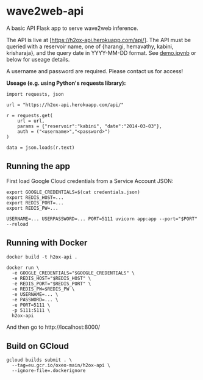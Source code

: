 # wave2web-api
A basic API Flask app to serve wave2web inference.

The API is live at [https://h2ox-api.herokuapp.com/api/]. The API must be queried with a reservoir name, one of {harangi, hemavathy, kabini, krisharaja}, and the query date in YYYY-MM-DD format. See [demo.ipynb](demo.ipynb) or below for useage details.

A username and password are required. Please contact us for access!

**Useage (e.g. using Python's requests library):**

    import requests, json

    url = "https://h2ox-api.herokuapp.com/api/"

    r = requests.get(
        url = url,
        params = {"reservoir":"kabini", "date":"2014-03-03"},
        auth = ("<username>","<password>")
    )

    data = json.loads(r.text)

## Running the app
First load Google Cloud credentials from a Service Account JSON:
```
export GOOGLE_CREDENTIALS=$(cat credentials.json)
export REDIS_HOST=...
export REDIS_PORT=...
export REDIS_PW=...
```
```
USERNAME=... USERPASSWORD=... PORT=5111 uvicorn app:app --port="$PORT" --reload
```

## Running with Docker
```
docker build -t h2ox-api .
```

```
docker run \
  -e GOOGLE_CREDENTIALS="$GOOGLE_CREDENTIALS" \
  -e REDIS_HOST="$REDIS_HOST" \
  -e REDIS_PORT="$REDIS_PORT" \
  -e REDIS_PW=$REDIS_PW \
  -e USERNAME=... \
  -e PASSWORD=... \
  -e PORT=5111 \
  -p 5111:5111 \
  h2ox-api
```

And then go to http://localhost:8000/

## Build on GCloud
```
gcloud builds submit . \
  --tag=eu.gcr.io/oxeo-main/h2ox-api \
  --ignore-file=.dockerignore
```

